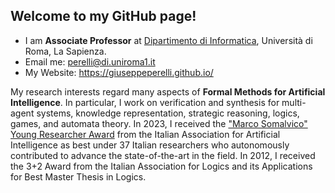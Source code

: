 ## Welcome to my GitHub page!

- I am **Associate Professor** at [Dipartimento di Informatica](http://www.di.uniroma1.it/), Universit&agrave; di Roma, La Sapienza.
- Email me: perelli@di.uniroma1.it
- My Website: https://giuseppeperelli.github.io/


My research interests regard many aspects of **Formal Methods for Artificial Intelligence**. In particular, I work on verification and synthesis for multi-agent systems, knowledge representation, strategic reasoning, logics, games, and automata theory.
In 2023, I received the ["Marco Somalvico" Young Researcher Award](https://www.di.uniroma1.it/it/notizie/riconoscimenti/premio-marco-somalvico-giuseppe-perelli) from the Italian Association for Artificial Intelligence as best under 37 Italian researchers who autonomously contributed to advance the state-of-the-art in the field.
In 2012, I received the 3+2 Award from the Italian Association for Logics and its Applications for Best Master Thesis in Logics.
